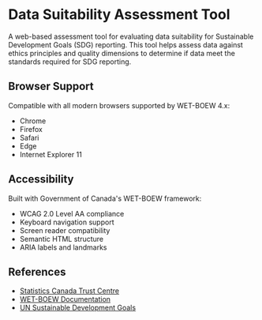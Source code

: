 # Data Suitability Assessment Tool

A web-based assessment tool for evaluating data suitability for Sustainable Development Goals (SDG) reporting. This tool helps assess data against ethics principles and quality dimensions to determine if data meet the standards required for SDG reporting.

## Browser Support

Compatible with all modern browsers supported by WET-BOEW 4.x:

- Chrome
- Firefox
- Safari
- Edge
- Internet Explorer 11

## Accessibility

Built with Government of Canada's WET-BOEW framework:

- WCAG 2.0 Level AA compliance
- Keyboard navigation support
- Screen reader compatibility
- Semantic HTML structure
- ARIA labels and landmarks

## References

- [Statistics Canada Trust Centre](https://www.statcan.gc.ca/en/trust)
- [WET-BOEW Documentation](https://wet-boew.github.io/)
- [UN Sustainable Development Goals](https://sdgs.un.org/)
